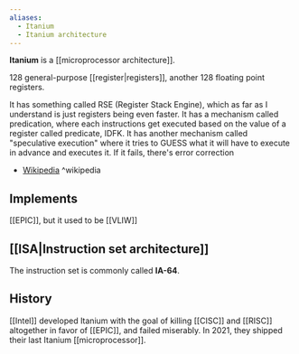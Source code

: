 ```yaml
---
aliases:
  - Itanium
  - Itanium architecture
---
```

**Itanium** is a [[microprocessor architecture]].

128 general-purpose [[register|registers]], another 128 floating point registers.

 It has something called RSE (Register Stack Engine), which as far as I understand is just registers being even faster.
 It has a mechanism called predication, where each instructions get executed based on the value of a register called predicate, IDFK.
 It has another mechanism called "speculative execution" where it tries to GUESS what it will have to execute in advance and executes it. If it fails, there's error correction

- [Wikipedia](https://en.wikipedia.org/wiki/Itanium) ^wikipedia

## Implements

[[EPIC]], but it used to be [[VLIW]]

## [[ISA|Instruction set architecture]]

The instruction set is commonly called **IA-64**.

## History

[[Intel]] developed Itanium with the goal of killing [[CISC]] and [[RISC]] altogether in favor of [[EPIC]], and failed miserably.
In 2021, they shipped their last Itanium [[microprocessor]].
